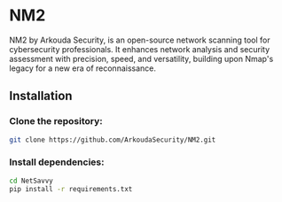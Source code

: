 # NM2
NM2 by Arkouda Security, is an open-source network scanning tool for cybersecurity professionals. It enhances network analysis and security assessment with precision, speed, and versatility, building upon Nmap's legacy for a new era of reconnaissance.

## Installation

### Clone the repository:
```bash
git clone https://github.com/ArkoudaSecurity/NM2.git
```

### Install dependencies:
```bash
cd NetSavvy
pip install -r requirements.txt
```
